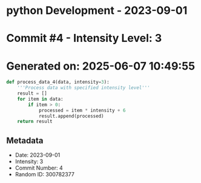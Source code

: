 ﻿# python Development - 2023-09-01
# Commit #4 - Intensity Level: 3
# Generated on: 2025-06-07 10:49:55
```python
def process_data_4(data, intensity=3):
    '''Process data with specified intensity level'''
    result = []
    for item in data:
        if item > 0:
            processed = item * intensity + 6
            result.append(processed)
    return result
```
## Metadata
- Date: 2023-09-01
- Intensity: 3
- Commit Number: 4
- Random ID: 300782377
